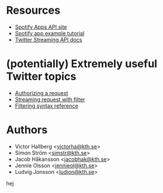 Resources
=========

* [Spotify Apps API site](https://developer.spotify.com/technologies/apps/)
* [Spotify app example tutorial](https://github.com/spotify/apps-tutorial)
* [Twitter Streaming API docs](https://dev.twitter.com/docs/streaming-apis)

(potentially) Extremely useful Twitter topics
===============================

* [Authorizing a request](https://dev.twitter.com/docs/auth/authorizing-request)
* [Streaming request with filter](https://dev.twitter.com/docs/api/1.1/post/statuses/filter)
* [Filtering syntax reference](https://dev.twitter.com/docs/streaming-apis/parameters#track)


Authors
=======

* Victor Hallberg <<victorha@kth.se>>
* Simon Ström <<simstr@kth.se>>
* Jacob Håkansson <<jacobhak@kth.se>>
* Jennie Olsson <<jennieol@kth.se>>
* Ludvig Jonsson <<ludjon@kth.se>>

hej